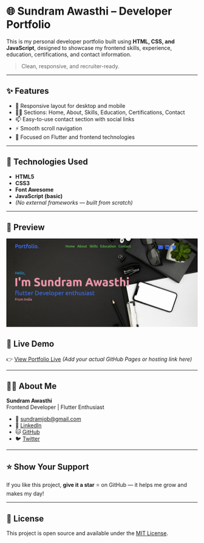 # 🌐 Sundram Awasthi – Developer Portfolio

This is my personal developer portfolio built using **HTML, CSS, and JavaScript**, designed to showcase my frontend skills, experience, education, certifications, and contact information.

> Clean, responsive, and recruiter-ready.

---

## ✨ Features

- 📌 Responsive layout for desktop and mobile
- 🧑‍💻 Sections: Home, About, Skills, Education, Certifications, Contact
- 📫 Easy-to-use contact section with social links
- ⚡ Smooth scroll navigation
- 🎯 Focused on Flutter and frontend technologies

---

## 🚀 Technologies Used

- **HTML5**
- **CSS3**
- **Font Awesome**
- **JavaScript (basic)**
- _(No external frameworks — built from scratch)_

---

## 📸 Preview

![Portfolio Screenshot](Screenshot.jpg)

## 🔗 Live Demo

👉 [View Portfolio Live](https://sundramportfolios.netlify.app/) _(Add your actual GitHub Pages or hosting link here)_

---

## 🧑‍💼 About Me

**Sundram Awasthi**  
Frontend Developer | Flutter Enthusiast

- 📧 sundramjob@gmail.com
- 💼 [LinkedIn](https://www.linkedin.com/in/sundram-awasthi-97603b20b/)
- 🐱 [GitHub](https://github.com/sundaramawasthi)
- 🐦 [Twitter](https://twitter.com/SundaramThe)

---

## ⭐️ Show Your Support

If you like this project, **give it a star** ⭐ on GitHub — it helps me grow and makes my day!

---

## 📜 License

This project is open source and available under the [MIT License](LICENSE).
